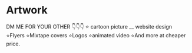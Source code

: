 # Artwork
DM ME FOR YOUR OTHER 👇👇👇 ⭐ cartoon picture __ website design ⭐Flyers  ⭐Mixtape covers ⭐Logos ⭐animated video  ⭐And  more at cheaper price.

